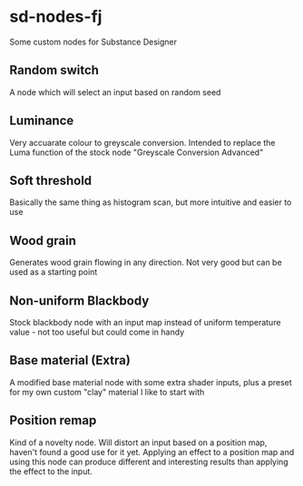 # sd-nodes-fj
Some custom nodes for Substance Designer

## Random switch
A node which will select an input based on random seed

## Luminance
Very accuarate colour to greyscale conversion. Intended to replace the Luma function of the stock node "Greyscale Conversion Advanced"

## Soft threshold
Basically the same thing as histogram scan, but more intuitive and easier to use

## Wood grain
Generates wood grain flowing in any direction. Not very good but can be used as a starting point

## Non-uniform Blackbody
Stock blackbody node with an input map instead of uniform temperature value - not too useful but could come in handy

## Base material (Extra)
A modified base material node with some extra shader inputs, plus a preset for my own custom "clay" material I like to start with

## Position remap
Kind of a novelty node. Will distort an input based on a position map, haven't found a good use for it yet. Applying an effect to a position map and using this node can produce different and interesting results than applying the effect to the input.
